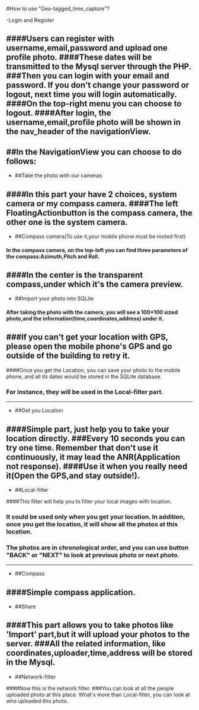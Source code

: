 #How to use "Geo-tagged_time_capture"?

-Login and Register 
 
 
####Users can register with username,email,password and upload one profile photo. 
####These dates will be transmitted to the Mysql server through the PHP. 
###Then you can login with your email and password. If you don't change your password or logout, next time you will login automatically.
####On the top-right menu you can choose to logout.
####After login, the username,email,profile photo will be shown in the nav_header of the navigationView.
 ---
 
##In the NavigationView you can choose to do follows:
 ---
  

- ##Take the photo with our cameras



####In this part your have 2 choices, system camera or my compass camera. 
####The left FloatingActionbutton is the compass camera, the other one is the system camera. 
--- 

- ##Compass camera(To use it,your mobile phone must be rooted first)
 
 
#### In the compass camera, on the top-left you can find three parameters of the compass:Azimuth,Pitch and Roll. 
####In the center is the transparent compass,under which it's the camera preview.
 ---

- ##Import your photo into SQLite

 
#### After taking the photo with the camera, you will see a 100*100 sized photo,and the information(time,coordinates,address) under it. 
###If you can't get your location with GPS, please open the mobile phone's GPS and go outside of the building to retry it.
---

####Once you get the Location, you can save your photo to the mobile phone, and all its dates would be stored in the SQLite database.
### For instance, they will be used in the Local-filter part.

---

 - ##Get you Location
 
 
####Simple part, just help you to take your location directly.
###Every 10 seconds you can try one time. Remember that don't use it continuously, it may lead the ANR(Application not response). 
####Use it when you really need it(Open the GPS,and stay outside!).
---
- ##Local-filter

 
####This filter will help you to filter your local images with location.
### It could be used only when you get your location. In addition, once you get the location, it will show all the photos at this location.
### The photos are in chronological order, and you can use button "BACK" or "NEXT" to look at previous  photo or next photo.
---
- ##Compass
 
 
####Simple compass application.
---
- ##Share
 
 
####This part allows you to take photos like 'Import' part,but it will upload your photos to the server. 
###All the related information, like coordinates,uploader,time,address will be stored in the Mysql.
---
- ##Network-filter

 
####Now this is the network filter.
###You can look at all the people uploaded photo at this place. What's more than Local-filter, you can look at who uploaded this photo.

 
 
